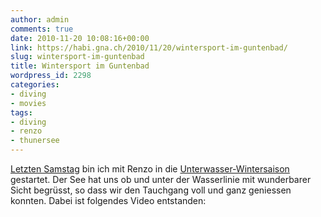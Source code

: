 ```yaml
---
author: admin
comments: true
date: 2010-11-20 10:08:16+00:00
link: https://habi.gna.ch/2010/11/20/wintersport-im-guntenbad/
slug: wintersport-im-guntenbad
title: Wintersport im Guntenbad
wordpress_id: 2298
categories:
- diving
- movies
tags:
- diving
- renzo
- thunersee
---
```


[Letzten Samstag](https://habi.gna.ch/2010/11/13/guntenbad-40-27-3m-10%e2%80%a2/) bin ich mit Renzo in die [Unterwasser-Wintersaison](https://www.flickr.com/photos/habi/5176467574/) gestartet. Der See hat uns ob und unter der Wasserlinie mit wunderbarer Sicht begrüsst, so dass wir den Tauchgang voll und ganz geniessen konnten. Dabei ist folgendes Video entstanden:



